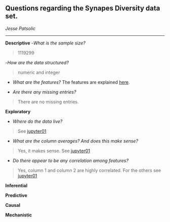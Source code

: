## Questions regarding the Synapes Diversity data set.
*Jesse Patsolic*

----------
**Descriptive** 
-*What is the sample size?*<br />
> 1119299

-*How are the data structured?*<br />

> numeric and integer

- *What are the features?*
The features are explained [here](https://github.com/Upward-Spiral-Science/data/blob/master/syn-diversity/features.md).

- *Are there any missing entries?*
> There are no missing entries.

**Exploratory**
- *Where do the data live?*

> See [jupyter01](../code/Exploring_Questions.ipynb)

- *What are the column averages? And does this make sense?*
 
> Yes, it makes sense.  See [jupyter01](../code/Exploring_Questions.ipynb)

- *Do there appear to be any correlation among features?*
> Yes, column 1 and column 2 are highly correlated.  For the others see [jupyter01](../code/Exploring_Questions.ipynb)

**Inferential**

**Predictive** <br />

**Causal** <br />

**Mechanistic** <br />








